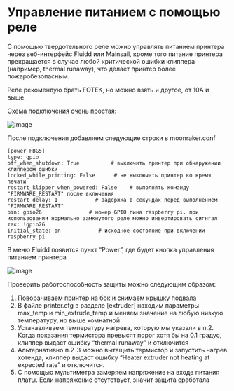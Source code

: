 # Управление питанием с помощью реле
С помощью твердотельного реле можно управлять питанием принтера через веб-интерфейс Fluidd или Mainsail, кроме того питание принтера прекращается в случае любой критической ошибки клиппера (например, thermal runaway), что делает принтер более пожаробезопасным.

Реле рекомендую брать FOTEK, но можно взять и другое, от 10А и выше.

Схема подключения очень простая:

![image](https://github.com/Den2016/PWoff3Dprinter/assets/17118034/b2de6050-de40-4453-8d1f-dca4a7203298)

После подключения добавляем следующие строки в moonraker.conf

```
[power FBG5]
type: gpio
off_when_shutdown: True          # выключить принтер при обнаружении клиппером ошибки
locked_while_printing: False      # не выключать принтер во время печати
restart_klipper_when_powered: False    # выполнять команду "FIRMWARE_RESTART" после включения
restart_delay: 1            # задержка в секундах перед выполнением "FIRMWARE_RESTART"
pin: gpio26               # номер GPIO пина raspberry pi. при использовании нормально замкнутого реле можно инвертировать сигнгал так: !gpio26
initial_state: on            # исходное состояние при включении raspberry pi
```

В меню Fluidd появится пункт “Power”, где будет кнопка управления питанием принтера

![image](https://github.com/Den2016/PWoff3Dprinter/assets/17118034/579e8bbe-5381-425c-9388-f66812e94d64)

Проверить работоспособность защиты можно следующим образом:

1. Поворачиваем принтер на бок и снимаем крышку подвала
2. В файле printer.cfg в разделе [extruder] находим параметры max_temp и min_extrude_temp и меняем значение на любую низкую температуру, но выше комнатной
3. Устанавливаем температуру нагрева, которую мы указали в п.2. Когда показания термистора превысят порог хотя бы на 0.1 градус, клиппер выдаст ошибку “thermal runaway” и отключится
4. Альтернативно п.2-3 можно вытащить термистор и запустить нагрев хотенда, клиппер выдаст ошибку “Heater extruder not heating at expected rate” и отключится.
5. С помощью мультиметра замеряем напряжение на входе питания платы. Если напряжение отсутствует, значит защита сработала
